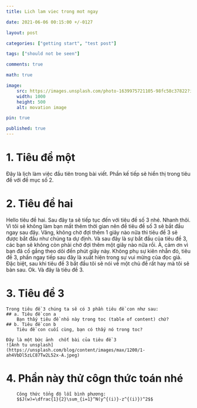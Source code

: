 ```yaml
---
title: Lich lam viec trong mot ngay

date: 2021-06-06 00:15:00 +/-0127

layout: post

categories: ["getting start", "test post"]

tags: ["should not be seen"]

comments: true

math: true

image: 
	src: https://images.unsplash.com/photo-1639975721105-98fc58c37822?ixlib=rb-1.2.1&ixid=MnwxMjA3fDB8MHxwaG90by1wYWdlfHx8fGVufDB8fHx8&auto=format&fit=crop&w=870&q=80
	width: 1000
	height: 500
	alt: movation image

pin: true

published: true
---
```

# 1. Tiêu đề một
Đây là lịch làm việc đầu tiên trong bài viết. Phần kế tiếp sẽ hiển thị trong tiêu đề với đề mục số 2.

# 2. Tiêu đề hai
Hello tiêu đề hai. Sau đây ta sẽ tiếp tục đến với tiêu đề số 3 nhé. Nhanh thôi. Vì tôi sẽ không làm bạn mất thêm thời gian nên đề tiêu đề số 3 sẽ bắt đầu ngay sau đây. Vâng, không chờ đợi thêm 1 giây nào nữa thì tiêu đề 3 sẽ được bắt đầu như chúng ta dự định. Và sau đây là sự bắt đầu của tiêu đề 3, các bạn sẽ không còn phải chờ đợi thêm một giây nào nữa rồi. À, cảm ơn vì bạn đã cố gắng theo dõi đến phút giây này. Không phụ sự kiên nhẫn đó, tiêu đề 3, phần ngay tiếp sau đây là xuất hiện trong sự vui mừng của đọc giả. Đặc biệt, sau khi tiêu đề 3 bắt đầu tôi sẽ nói về một chủ đề rất hay mà tôi sẽ bàn sau. Ok. Và đây là tiêu đề 3.

# 3. Tiêu đề 3
	Trong tiêu đề 3 chúng ta sẽ có 3 phần tiêu đề con như sau:
	## a. Tiêu đề con a
		Bạn thấy tiêu đề nhỏ này trong toc (table of content) chứ?
	## b. Tiêu đề con b
		Tiêu đề con cuối cùng, bạn có thấy nó trong toc?

	Đây là một bức ảnh  chốt bài của tiêu đề 3
	![Anh tu unsplash](https://unsplash.com/blog/content/images/max/1200/1-ah4VbDl5zLC87Tw2L52x-A.jpeg)

# 4. Phần này thử côgn thức toán nhé
		Công thức tổng độ lỗi bình phương:
		$$J(w)=\dfrac{1}{2}\sum_{i=1}^N(y^{(i)}-z^{(i)})^2$$
	
